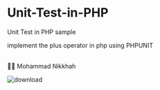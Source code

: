# Unit-Test-in-PHP
Unit Test in PHP sample

implement the plus operator in php using PHPUNIT

<br>👨‍💻 Mohammad Nikkhah

![download](https://user-images.githubusercontent.com/56111880/83731200-c9b78c80-a652-11ea-82eb-1855ec71206e.png)

